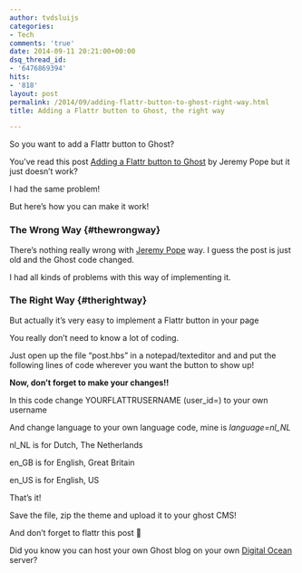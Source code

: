 ```yaml
---
author: tvdsluijs
categories:
- Tech
comments: 'true'
date: 2014-09-11 20:21:00+00:00
dsq_thread_id:
- '6476869394'
hits:
- '818'
layout: post
permalink: /2014/09/adding-flattr-button-to-ghost-right-way.html
title: Adding a Flattr button to Ghost, the right way

---
```

So you want to add a Flattr button to Ghost?

You&#8217;ve read this post [Adding a Flattr button to Ghost](http://whird.jpope.org/adding-a-flattr-button-to-a-ghost-blog/) by Jeremy Pope but it just doesn&#8217;t work?

I had the same problem!

But here&#8217;s how you can make it work! 

### The Wrong Way {#thewrongway}

There&#8217;s nothing really wrong with [Jeremy Pope](http://whird.jpope.org/adding-a-flattr-button-to-a-ghost-blog/) way. I guess the post is just old and the Ghost code changed.

I had all kinds of problems with this way of implementing it.

### The Right Way {#therightway}

But actually it&#8217;s very easy to implement a Flattr button in your page

You really don&#8217;t need to know a lot of coding.

Just open up the file &#8220;post.hbs&#8221; in a notepad/texteditor and and put the following lines of code wherever you want the button to show up!

**Now, don&#8217;t forget to make your changes!!**

In this code change YOURFLATTRUSERNAME (user_id=) to your own username

And change language to your own language code, mine is _language=nl_NL_

nl_NL is for Dutch, The Netherlands 

en_GB is for English, Great Britain 

en_US is for English, US

That&#8217;s it!

Save the file, zip the theme and upload it to your ghost CMS!

And don&#8217;t forget to flattr this post 🙂

Did you know you can host your own Ghost blog on your own [Digital Ocean](https://www.digitalocean.com/?refcode=38909179d2dc) server?